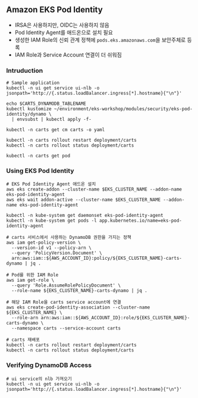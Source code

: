 ## Amazon EKS Pod Identity
* IRSA은 사용하지만, OIDC는 사용하지 않음
* Pod Identity Agent를 애드온으로 설치 필요
* 생성한 IAM Role의 신뢰 관계 정책에 `pods.eks.amazonaws.com`을 보안주체로 등록
* IAM Role과 Service Account 연결이 더 쉬워짐

### Intruduction
```shell
# Sample application
kubectl -n ui get service ui-nlb -o jsonpath='http://{.status.loadBalancer.ingress[*].hostname}{"\n"}'
```

```shell
echo $CARTS_DYNAMODB_TABLENAME
kubectl kustomize ~/environment/eks-workshop/modules/security/eks-pod-identity/dynamo \
  | envsubst | kubectl apply -f-

kubectl -n carts get cm carts -o yaml

kubectl -n carts rollout restart deployment/carts
kubectl -n carts rollout status deployment/carts

kubectl -n carts get pod
```
### Using EKS Pod Identity
```shell
# EKS Pod Identity Agent 애드온 설치
aws eks create-addon --cluster-name $EKS_CLUSTER_NAME --addon-name eks-pod-identity-agent
aws eks wait addon-active --cluster-name $EKS_CLUSTER_NAME --addon-name eks-pod-identity-agent

kubectl -n kube-system get daemonset eks-pod-identity-agent
kubectl -n kube-system get pods -l app.kubernetes.io/name=eks-pod-identity-agent
```
```shell
# carts 서비스에서 사용하는 DynamoDB 권한을 가지는 정책
aws iam get-policy-version \
  --version-id v1 --policy-arn \
  --query 'PolicyVersion.Document' \
  arn:aws:iam::${AWS_ACCOUNT_ID}:policy/${EKS_CLUSTER_NAME}-carts-dynamo | jq .

# Pod를 위한 IAM Role
aws iam get-role \
  --query 'Role.AssumeRolePolicyDocument' \
  --role-name ${EKS_CLUSTER_NAME}-carts-dynamo | jq .
```
```shell
# 해당 IAM Role을 carts service account에 연결
aws eks create-pod-identity-association --cluster-name ${EKS_CLUSTER_NAME} \
  --role-arn arn:aws:iam::${AWS_ACCOUNT_ID}:role/${EKS_CLUSTER_NAME}-carts-dynamo \
  --namespace carts --service-account carts
  
# carts 재배포
kubectl -n carts rollout restart deployment/carts
kubectl -n carts rollout status deployment/carts
```

### Verifying DynamoDB Access
```shell
# ui service의 nlb 가져오기
kubectl -n ui get service ui-nlb -o jsonpath='http://{.status.loadBalancer.ingress[*].hostname}{"\n"}'
```
